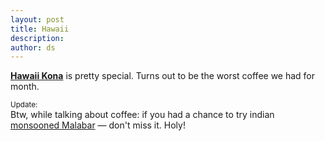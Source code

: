 ```yaml
---
layout: post
title: Hawaii
description:
author: ds
---
```


__[Hawaii Kona](http://en.wikipedia.org/wiki/Kona_coffee)__ is pretty special. Turns out to be the worst coffee we had for month.

<small>Update:</small>  
Btw, while talking about coffee: if you had a chance to try indian [monsooned Malabar](http://en.wikipedia.org/wiki/Monsooned_Malabar) — don't miss it. Holy!
